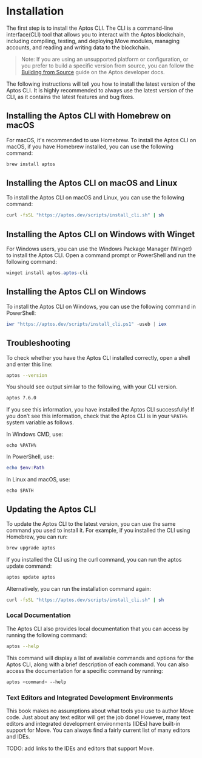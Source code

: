 # Installation

The first step is to install the Aptos CLI. The CLI is a command-line interface(CLI) tool that allows you to interact
with the Aptos blockchain, including compiling, testing, and deploying Move modules, managing accounts, and reading and
writing data to the blockchain.

> Note: If you are using an unsupported platform or configuration, or you prefer to build a specific version from
> source, you can follow the [Building from Source](https://aptos.dev/en/build/cli/install-cli/install-cli-specific-version) guide on the Aptos
> developer docs.

The following instructions will tell you how to install the latest version of the Aptos CLI. It is highly recommended
to always use the latest version of the CLI, as it contains the latest features and bug fixes.

## Installing the Aptos CLI with Homebrew on macOS

For macOS, it's recommended to use Homebrew. To install the Aptos CLI on macOS, if you have Homebrew installed, you can
use the following command:

```bash
brew install aptos
```

## Installing the Aptos CLI on macOS and Linux

To install the Aptos CLI on macOS and Linux, you can use the following command:

```bash
curl -fsSL "https://aptos.dev/scripts/install_cli.sh" | sh
```

## Installing the Aptos CLI on Windows with Winget

For Windows users, you can use the Windows Package Manager (Winget) to install the Aptos CLI. Open a command prompt or
PowerShell and run the following command:

```powershell
winget install aptos.aptos-cli
```

## Installing the Aptos CLI on Windows

To install the Aptos CLI on Windows, you can use the following command in PowerShell:

```powershell
iwr "https://aptos.dev/scripts/install_cli.ps1" -useb | iex
```

## Troubleshooting

To check whether you have the Aptos CLI installed correctly, open a shell and enter this line:

```bash
aptos --version
```

You should see output similar to the following, with your CLI version.

```bash
aptos 7.6.0
```

If you see this information, you have installed the Aptos CLI successfully! If you don’t see this information, check
that the Aptos CLI is in your `%PATH%` system variable as follows.

In Windows CMD, use:

```console
echo %PATH%
```

In PowerShell, use:

```powershell
echo $env:Path
```

In Linux and macOS, use:

```shell
echo $PATH
```

## Updating the Aptos CLI

To update the Aptos CLI to the latest version, you can use the same command you used to install it. For example, if you
installed the CLI using Homebrew, you can run:

```bash
brew upgrade aptos
```

If you installed the CLI using the curl command, you can run the aptos update command:

```bash
aptos update aptos
```

Alternatively, you can run the installation command again:

```bash
curl -fsSL "https://aptos.dev/scripts/install_cli.sh" | sh
```

### Local Documentation

The Aptos CLI also provides local documentation that you can access by running the following command:

```bash
aptos --help
```

This command will display a list of available commands and options for the Aptos CLI, along with a brief description of
each command. You can also access the documentation for a specific command by running:

```bash
aptos <command> --help
```

### Text Editors and Integrated Development Environments

This book makes no assumptions about what tools you use to author Move code.
Just about any text editor will get the job done! However, many text editors and
integrated development environments (IDEs) have built-in support for Move. You
can always find a fairly current list of many editors and IDEs.

TODO: add links to the IDEs and editors that support Move.

